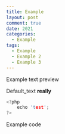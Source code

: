 ```yaml
---
title: Example
layout: post
comment: true
date: 2021
categories:
  - Example
tags:
  - Example
  - Example 2
  - Example 3
---
```


Example text preview

<!--more-->

Default_text **really**

``` c
<?php
	echo 'test';
?>
```
Example code
